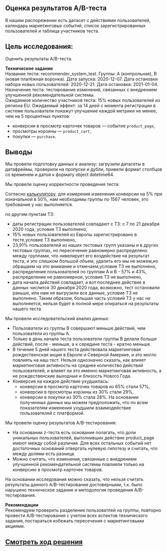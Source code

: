 ## Оценка результатов A/B-теста

В нашем распоряжении есть датасет с действиями пользователей, календарь маркетинговых событий, список зарегистрированных пользователей и таблица участников теста.

## Цель исследования:

Оценить результаты  A/B-теста.  

  
**Техническое задание**  
Название теста: recommender_system_test.
Группы: А (контрольная), B (новая платёжная воронка).
Дата запуска: 2020-12-07.
Дата остановки набора новых пользователей: 2020-12-21.
Дата остановки: 2021-01-04.
Назначение теста: тестирование изменений, связанных с внедрением улучшенной рекомендательной системы.  
Ожидаемое количество участников теста: 15% новых пользователей из региона EU.
Ожидаемый эффект: за 14 дней с момента регистрации в системе пользователи покажут улучшение каждой метрики не менее, чем на 5 процентных пунктов:  
- конверсии в просмотр карточек товаров — событие `product_page`,
- просмотры корзины — `product_cart`,
- покупки — `purchase`.


## Выводы

Мы провели подготовку данных к анализу: загрузили датасеты в датафреймы, проверили на пропуски и дубли, привели формат столбцов со временем и датой к формату object datetime64.

Мы провели оценку корректности проведения теста:

Согласно [калькулятору](https://www.evanmiller.org/ab-testing/sample-size.html). для измерения изменения конверсии на 5% при изначальной в 50%, нам необходимы группы по 1567 человек, это требование у нас выполняется.

по другим пунктам ТЗ:

- даты регистрации пользователей совпадают с ТЗ: с 7 по 21 декабря 2020 года, условие ТЗ выполнено,
- 15% новых пользователей из Европы зарегистрировано в тесте,условие ТЗ выполнено,
- 23,91% пользователей из наших тестовых групп указаны и в других тестовых группах, но пересечение равномерно распределено между группами, что нивелирует его воздействие на результат теста, и это слишком большой объем, удалить его мы не можем,но обращаем на это внимание и отмечаем,условие ТЗ не выполнено,
- распределение пользователей по группам А и B - 57% и 43%, распределение не равномерное, условие ТЗ не выполнено,
- дата начала действий совпадает, а вот последнее действие в данных числится 30 декабря 2020 года, возможно, тест остановили раньше, или нам не выгрузили все данные, условие ТЗ не выполнено.
Таким образом, большая часть условий ТЗ у нас не выполняется, нельзя будет в полной мере опираться на результаты нашего теста.

Мы провели исследовательский анализ данных:

- Пользователи из группы B совершают меньше действий, чем пользователи из группы A.
- Только в день начала теста пользователи группы B делали больше действий, после - меньше, а к середине теста - кратно меньше.
- В течение 5 дней нашего теста действовала маркетинговая рождественская акция в Европе и Северной Америке, и это могло повлиять на наш тест. Нельзя однозначно сказать, как влияет маркетинговая активность на среднее количество действий пользователей, и влияет ли это именно маркетинговая активность, а не рождественские выходные и близость Нового Года.
- Конверсия на каждое действие ухудшилась:
    - конверсии в просмотр карточек товаров из 65% стали 57%,
    - конверсии в просмотры корзины из 30% стали 29%,
    - конверсии в покупки из 30% стала 28%.
    На основании полученных данных мы можем предположить, что по всем показателям изменения ухудшили взаимодействие пользователей с платформой.

Мы провели оценку результатов A/B-тестирования:

- На основании z-теста есть основание полагать, что доли уникальных пользователей, выполнивших действие product_page имеют между собой различия. Для всех остальных событий нет достаточных оснований отвергать нулевую гипотезу и считать, что между долями есть разница.
- Можно считать, что изменения, связанные с внедрением улучшенной рекомендательной системы повлияли только на конверсию в просмотр карточек товаров.

На основании исследования можно сказать, что нельзя считать результаты данного A/B-тестирования достоверными, т.к. было нарушено техническое задание и методология проведения  A/B-тестирования.  
  
**Рекомендации**  
Рекомендуем проверить разделение пользоватлей на группы, повторно провести A/B-тестирования с учетом всех аспектов технического задания, постараться избежать пересечения с маркетинговыми акциями.

## [Cмотреть ход решения](https://github.com/laringerman/portfolio/blob/main/13-ab_test_store/1.0-lgg-a_b_test_online_store.ipynb)
